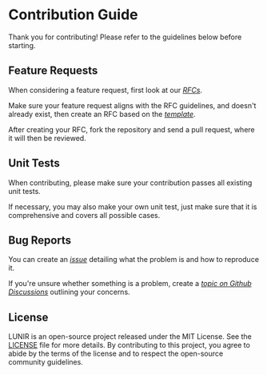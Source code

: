 # Contribution Guide

Thank you for contributing! Please refer to the guidelines below before starting.

## Feature Requests

When considering a feature request, first look at our *[RFCs](/rfcs)*.

Make sure your feature request aligns with the RFC guidelines, and doesn't already exist, then create an RFC based on the *[template](/rfcs/TEMPLATE.md)*.

After creating your RFC, fork the repository and send a pull request, where it will then be reviewed.

## Unit Tests

When contributing, please make sure your contribution passes all existing unit tests.

If necessary, you may also make your own unit test, just make sure that it is comprehensive and covers all possible cases.

## Bug Reports

You can create an *[issue](../../issues)* detailing what the problem is and how to reproduce it.

If you're unsure whether something is a problem, create a *[topic on Github Discussions](../../discussions)* outlining your concerns.

## License

LUNIR is an open-source project released under the MIT License. See the [LICENSE](/LICENSE) file for more details. By contributing to this project, you agree to abide by the terms of the license and to respect the open-source community guidelines.
